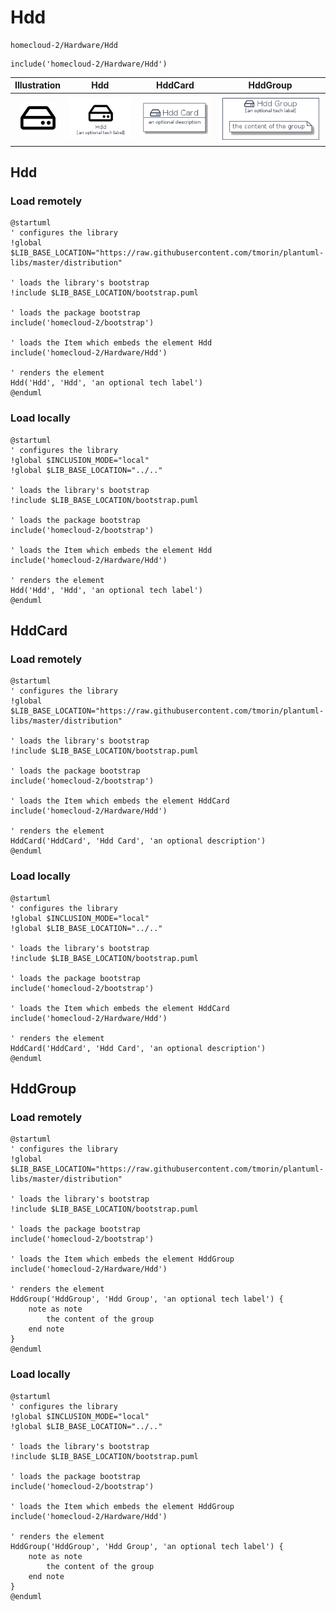 # Hdd


```text
homecloud-2/Hardware/Hdd
```

```text
include('homecloud-2/Hardware/Hdd')
```



| Illustration | Hdd | HddCard | HddGroup |
| :---: | :---: | :---: | :---: |
| ![illustration for Illustration](../../homecloud-2/Hardware/Hdd.png) | ![illustration for Hdd](../../homecloud-2/Hardware/Hdd.Local.png) | ![illustration for HddCard](../../homecloud-2/Hardware/HddCard.Local.png) | ![illustration for HddGroup](../../homecloud-2/Hardware/HddGroup.Local.png) |




## Hdd

### Load remotely
```plantuml
@startuml
' configures the library
!global $LIB_BASE_LOCATION="https://raw.githubusercontent.com/tmorin/plantuml-libs/master/distribution"

' loads the library's bootstrap
!include $LIB_BASE_LOCATION/bootstrap.puml

' loads the package bootstrap
include('homecloud-2/bootstrap')

' loads the Item which embeds the element Hdd
include('homecloud-2/Hardware/Hdd')

' renders the element
Hdd('Hdd', 'Hdd', 'an optional tech label')
@enduml
```

### Load locally
```plantuml
@startuml
' configures the library
!global $INCLUSION_MODE="local"
!global $LIB_BASE_LOCATION="../.."

' loads the library's bootstrap
!include $LIB_BASE_LOCATION/bootstrap.puml

' loads the package bootstrap
include('homecloud-2/bootstrap')

' loads the Item which embeds the element Hdd
include('homecloud-2/Hardware/Hdd')

' renders the element
Hdd('Hdd', 'Hdd', 'an optional tech label')
@enduml
```

## HddCard

### Load remotely
```plantuml
@startuml
' configures the library
!global $LIB_BASE_LOCATION="https://raw.githubusercontent.com/tmorin/plantuml-libs/master/distribution"

' loads the library's bootstrap
!include $LIB_BASE_LOCATION/bootstrap.puml

' loads the package bootstrap
include('homecloud-2/bootstrap')

' loads the Item which embeds the element HddCard
include('homecloud-2/Hardware/Hdd')

' renders the element
HddCard('HddCard', 'Hdd Card', 'an optional description')
@enduml
```

### Load locally
```plantuml
@startuml
' configures the library
!global $INCLUSION_MODE="local"
!global $LIB_BASE_LOCATION="../.."

' loads the library's bootstrap
!include $LIB_BASE_LOCATION/bootstrap.puml

' loads the package bootstrap
include('homecloud-2/bootstrap')

' loads the Item which embeds the element HddCard
include('homecloud-2/Hardware/Hdd')

' renders the element
HddCard('HddCard', 'Hdd Card', 'an optional description')
@enduml
```

## HddGroup

### Load remotely
```plantuml
@startuml
' configures the library
!global $LIB_BASE_LOCATION="https://raw.githubusercontent.com/tmorin/plantuml-libs/master/distribution"

' loads the library's bootstrap
!include $LIB_BASE_LOCATION/bootstrap.puml

' loads the package bootstrap
include('homecloud-2/bootstrap')

' loads the Item which embeds the element HddGroup
include('homecloud-2/Hardware/Hdd')

' renders the element
HddGroup('HddGroup', 'Hdd Group', 'an optional tech label') {
    note as note
        the content of the group
    end note
}
@enduml
```

### Load locally
```plantuml
@startuml
' configures the library
!global $INCLUSION_MODE="local"
!global $LIB_BASE_LOCATION="../.."

' loads the library's bootstrap
!include $LIB_BASE_LOCATION/bootstrap.puml

' loads the package bootstrap
include('homecloud-2/bootstrap')

' loads the Item which embeds the element HddGroup
include('homecloud-2/Hardware/Hdd')

' renders the element
HddGroup('HddGroup', 'Hdd Group', 'an optional tech label') {
    note as note
        the content of the group
    end note
}
@enduml
```

